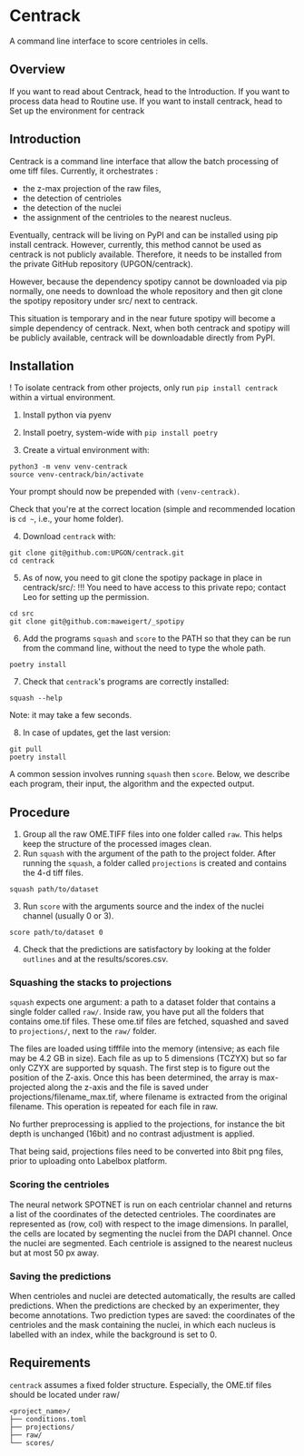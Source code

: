 # Centrack

A command line interface to score centrioles in cells.

## Overview

If you want to read about Centrack, head to the Introduction.
If you want to process data head to Routine use.
If you want to install centrack, head to Set up the environment for centrack

## Introduction

Centrack is a command line interface that allow the batch processing of ome tiff files.
Currently, it orchestrates :

- the z-max projection of the raw files,
- the detection of centrioles
- the detection of the nuclei
- the assignment of the centrioles to the nearest nucleus.

Eventually, centrack will be living on PyPI and can be installed using pip
install centrack.
However, currently, this method cannot be used as centrack is not publicly
available.
Therefore, it needs to be installed from the private GitHub repository
(UPGON/centrack).

However, because the dependency spotipy cannot be downloaded via pip
normally, one needs to download the whole repository and then git clone the
spotipy repository under src/ next to centrack.

This situation is temporary and in the near future spotipy will become a
simple dependency of centrack. Next, when both centrack and spotipy will be
publicly available, centrack will be downloadable directly from PyPI.

## Installation

! To isolate centrack from other projects, only run `pip install centrack`
within a virtual environment.

1. Install python via pyenv
2. Install poetry, system-wide with `pip install poetry`

3. Create a virtual environment with:

```shell
python3 -m venv venv-centrack
source venv-centrack/bin/activate
```

Your prompt should now be prepended with `(venv-centrack)`.

Check that you're at the correct location (simple and recommended location
is `cd ~`, i.e., your home folder).

4. Download `centrack` with:

```shell
git clone git@github.com:UPGON/centrack.git
cd centrack
```

5. As of now, you need to git clone the spotipy package in place in centrack/src/:
   !!! You need to have access to this private repo; contact Leo for setting up the permission.

```shell
cd src
git clone git@github.com:maweigert/_spotipy 
```

6. Add the programs `squash` and `score` to the PATH so that they can be run from
   the command line, without the need to type the whole path.

```shell
poetry install
```

7. Check that `centrack`'s programs are correctly installed:

```shell
squash --help
```

Note: it may take a few seconds.

8. In case of updates, get the last version:

```shell
git pull
poetry install

```

A common session involves running `squash` then `score`. Below, we
describe each program, their input, the algorithm and the expected output.

## Procedure

1. Group all the raw OME.TIFF files into one folder called `raw`. This helps keep the structure of the processed images
   clean.
2. Run `squash` with the argument of the path to the project folder. After running the `squash`, a folder
   called `projections` is created and contains the 4-d tiff files.

```shell
squash path/to/dataset
```

3. Run `score` with the arguments source and the index of the nuclei channel (usually 0 or 3).

```shell
score path/to/dataset 0
```

4. Check that the predictions are satisfactory by looking at the folder `outlines` and at the results/scores.csv.

### Squashing the stacks to projections

`squash` expects one argument: a path to a dataset folder that contains a single folder
called `raw/`. Inside raw, you have put all the folders that contains ome.tif
files. These ome.tif files are fetched, squashed and saved to `projections/`, next to the `raw/` folder.

The files are loaded using tifffile into the memory (intensive; as each file may
be 4.2 GB in size). Each file as up to 5 dimensions (TCZYX) but so far only
CZYX are supported by squash. The first step is to figure out the position
of the Z-axis. Once this has been determined, the array is max-projected
along the z-axis and the file is saved under projections/filename_max.tif,
where filename is extracted from the original filename. This operation is
repeated for each file in raw.

No further preprocessing is applied to the projections, for instance the bit
depth is unchanged (16bit) and no contrast adjustment is applied.

That being said, projections files need to be converted into 8bit png files,
prior to uploading onto Labelbox platform.

### Scoring the centrioles

The neural network SPOTNET is run on each centriolar channel and returns a list of the coordinates of the detected
centrioles. The coordinates are represented as (row, col) with respect to the image dimensions.
In parallel, the cells are located by segmenting the nuclei from the DAPI channel. Once the nuclei are segmented. Each
centriole is assigned to the nearest nucleus but at most 50 px away.

### Saving the predictions

When centrioles and nuclei are detected automatically, the results are called predictions. When the predictions are
checked by an experimenter, they become annotations.
Two prediction types are saved: the coordinates of the centrioles and the mask containing the nuclei, in which each
nucleus is labelled with an index, while the background is set to 0.

## Requirements

`centrack` assumes a fixed folder structure.
Especially, the OME.tif files should be located under raw/

```text
<project_name>/
├── conditions.toml
├── projections/
├── raw/
└── scores/
```
